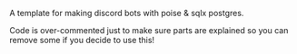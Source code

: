 A template for making discord bots with poise & sqlx postgres. 

Code is over-commented just to make sure parts are explained so you can remove some if you decide to use this!